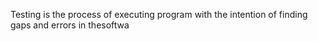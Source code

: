 Testing is the process of executing program with the intention of finding gaps and errors in thesoftwa